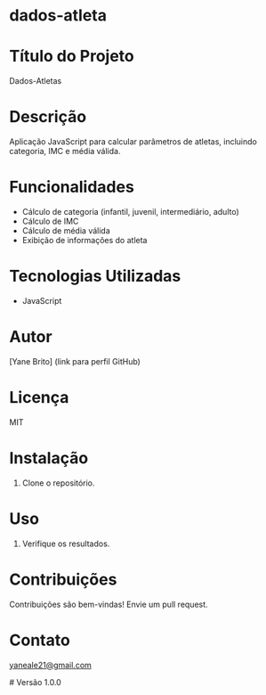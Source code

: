 # dados-atleta
# Título do Projeto
Dados-Atletas

# Descrição
Aplicação JavaScript para calcular parâmetros de atletas, incluindo categoria, IMC e média válida.

# Funcionalidades
- Cálculo de categoria (infantil, juvenil, intermediário, adulto)
- Cálculo de IMC
- Cálculo de média válida
- Exibição de informações do atleta

# Tecnologias Utilizadas
- JavaScript 

# Autor
[Yane Brito] (link para perfil GitHub)

# Licença
MIT

# Instalação
1. Clone o repositório. 

# Uso
1. Verifique os resultados.

# Contribuições
Contribuições são bem-vindas! Envie um pull request.

# Contato
yaneale21@gmail.com

# Versão
1.0.0
